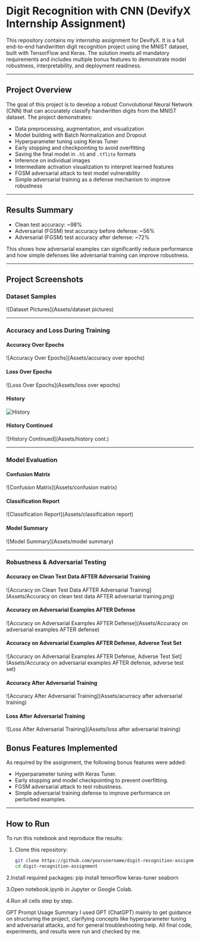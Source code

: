 # Digit Recognition with CNN (DevifyX Internship Assignment)

This repository contains my internship assignment for DevifyX. It is a full end-to-end handwritten digit recognition project using the MNIST dataset, built with TensorFlow and Keras. The solution meets all mandatory requirements and includes multiple bonus features to demonstrate model robustness, interpretability, and deployment readiness.

---

## Project Overview

The goal of this project is to develop a robust Convolutional Neural Network (CNN) that can accurately classify handwritten digits from the MNIST dataset. The project demonstrates:
- Data preprocessing, augmentation, and visualization
- Model building with Batch Normalization and Dropout
- Hyperparameter tuning using Keras Tuner
- Early stopping and checkpointing to avoid overfitting
- Saving the final model in `.h5` and `.tflite` formats
- Inference on individual images
- Intermediate activation visualization to interpret learned features
- FGSM adversarial attack to test model vulnerability
- Simple adversarial training as a defense mechanism to improve robustness

---

## Results Summary

- Clean test accuracy: ~98%
- Adversarial (FGSM) test accuracy before defense: ~56%
- Adversarial (FGSM) test accuracy after defense: ~72%

This shows how adversarial examples can significantly reduce performance and how simple defenses like adversarial training can improve robustness.

---
## Project Screenshots

### Dataset Samples
![Dataset Pictures](Assets/dataset pictures)

---

### Accuracy and Loss During Training

#### Accuracy Over Epochs
![Accuracy Over Epochs](Assets/accuracy over epochs)

#### Loss Over Epochs
![Loss Over Epochs](Assets/loss over epochs)

#### History
![History](Assets/history)

#### History Continued
![History Continued](Assets/history cont.)

---

### Model Evaluation

#### Confusion Matrix
![Confusion Matrix](Assets/confusion matrix)

#### Classification Report
![Classification Report](Assets/classification report)

#### Model Summary
![Model Summary](Assets/model summary)

---

### Robustness & Adversarial Testing

#### Accuracy on Clean Test Data AFTER Adversarial Training
![Accuracy on Clean Test Data AFTER Adversarial Training](Assets/Accuracy on clean test data AFTER adversarial training.png)

#### Accuracy on Adversarial Examples AFTER Defense
![Accuracy on Adversarial Examples AFTER Defense](Assets/Accuracy on adversarial examples AFTER defense)

#### Accuracy on Adversarial Examples AFTER Defense, Adverse Test Set
![Accuracy on Adversarial Examples AFTER Defense, Adverse Test Set](Assets/Accuracy on adversarial examples AFTER defense, adverse test set)

#### Accuracy After Adversarial Training
![Accuracy After Adversarial Training](Assets/acurracy after adversarial training)

#### Loss After Adversarial Training
![Loss After Adversarial Training](Assets/loss after adversarial training)



## Bonus Features Implemented

As required by the assignment, the following bonus features were added:
- Hyperparameter tuning with Keras Tuner.
- Early stopping and model checkpointing to prevent overfitting.
- FGSM adversarial attack to test robustness.
- Simple adversarial training defense to improve performance on perturbed examples.


---

## How to Run

To run this notebook and reproduce the results:

1. Clone this repository:

   ```bash
   git clone https://github.com/yourusername/digit-recognition-assignment.git
   cd digit-recognition-assignment
2.Install required packages:
pip install tensorflow keras-tuner seaborn

3.Open notebook.ipynb in Jupyter or Google Colab.

4.Run all cells step by step.

GPT Prompt Usage Summary
I used GPT (ChatGPT) mainly to get guidance on structuring the project, clarifying concepts like hyperparameter tuning and adversarial attacks, and for general troubleshooting help.
All final code, experiments, and results were run and checked by me.
